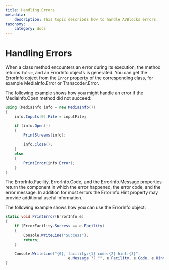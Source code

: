 ```yaml
---
title: Handling Errors
metadata:
    description: This topic describes how to handle AVBlocks errors.
taxonomy:
    category: docs
---
```


# Handling Errors

When a class method encounters an error during its execution, the method returns `false`, and an ErrorInfo objects is generated. You can get the ErrorInfo object from the `Error` property of the corresponding class, for example MediaInfo.Error or Transcoder.Error.

The following example shows how you might handle an error if the MediaInfo.Open method did not succeed:

``` csharp
using (MediaInfo info = new MediaInfo())
{
    info.Inputs[0].File = inputFile;

    if (info.Open())
    {
        PrintStreams(info);

        info.Close();
    }
    else
    {
        PrintError(info.Error);
    }
}
```

The ErrorInfo.Facility, ErrorInfo.Code, and the ErrorInfo.Message properties return the component in which the error happened, the error code, and the error message. In addition for most errors the ErrorInfo.Hint property may provide additional useful information.

The following example shows how you can use the ErrorInfo object:

``` csharp
static void PrintError(ErrorInfo e)
{
    if (ErrorFacility.Success == e.Facility)
    {
        Console.WriteLine("Success");
        return;
    }

    Console.WriteLine("{0}, facility:{1} code:{2} hint:{3}", 
                            e.Message ?? "", e.Facility, e.Code, e.Hint ?? "");
}
```

